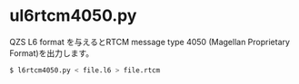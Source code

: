 # ul6rtcm4050.py

QZS L6 format を与えるとRTCM message type 4050 (Magellan Proprietary Format)を出力します。

```bash
$ l6rtcm4050.py < file.l6 > file.rtcm
```
